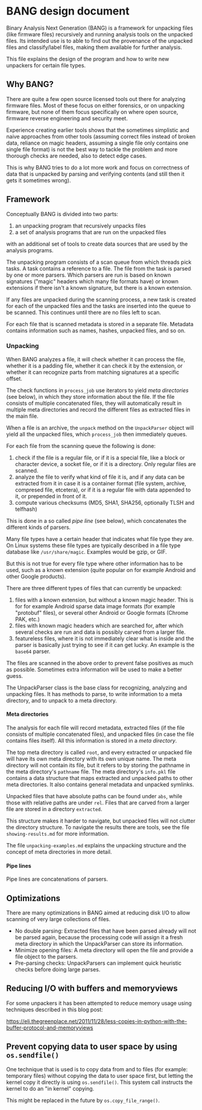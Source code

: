 # BANG design document

Binary Analysis Next Generation (BANG) is a framework for unpacking files (like
firmware files) recursively and running analysis tools on the unpacked files.
Its intended use is to able to find out the provenance of the unpacked files
and classify/label files, making them available for further analysis.

This file explains the design of the program and how to write new unpackers
for certain file types.

## Why BANG?

There are quite a few open source licensed tools out there for analyzing
firmware files. Most of these focus on either forensics, or on unpacking
firmware, but none of them focus specifically on where open source, firmware
reverse engineering and security meet.

Experience creating earlier tools shows that the sometimes simplistic and
naive approaches from other tools (assuming correct files instead of broken
data, reliance on magic headers, assuming a single file only contains one
single file format) is not the best way to tackle the problem and more
thorough checks are needed, also to detect edge cases.

This is why BANG tries to do a lot more work and focus on correctness of
data that is unpacked by parsing and verifying contents (and still then it
gets it sometimes wrong).

## Framework

Conceptually BANG is divided into two parts:

1. an unpacking program that recursively unpacks files
2. a set of analysis programs that are run on the unpacked files

with an additional set of tools to create data sources that are used by
the analysis programs.

The unpacking program consists of a scan queue from which threads pick tasks.
A task contains a reference to a file. The file from the task is parsed by
one or more parsers. Which parsers are run is based on known signatures
("magic" headers which many file formats have) or known extensions if there
isn't a known signature, but there is a known extension.

If any files are unpacked during the scanning process, a new task is created
for each of the unpacked files and the tasks are inserted into the queue to
be scanned. This continues until there are no files left to scan.

For each file that is scanned metadata is stored in a separate file. Metadata
contains information such as names, hashes, unpacked files, and so on.

### Unpacking

When BANG analyzes a file, it will check whether it can process the file,
whether it is a padding file, whether it can check it by the extension, or
whether it can recognize parts from matching signatures at a specific offset.

The check functions in `process_job` use iterators to yield *meta directories*
(see below), in which they store information about the file. If the file
consists of multiple concatenated files, they will automatically result in
multiple meta directories and record the different files as extracted files in
the main file.

When a file is an archive, the `unpack` method on the `UnpackParser` object
will yield all the unpacked files, which `process_job` then immediately queues.

For each file from the scanning queue the following is done:

1. check if the file is a regular file, or if it is a special file, like
   a block or character device, a socket file, or if it is a directory.
   Only regular files are scanned.
2. analyze the file to verify what kind of file it is, and if any data
   can be extracted from it in case it is a container format (file system,
   archive, compresed file, etcetera), or if it is a regular file with data
   appended to it, or prepended in front of it.
3. compute various checksums (MD5, SHA1, SHA256, optionally TLSH and telfhash)

This is done in a so called *pipe line* (see below), which concatenates the
different kinds of parsers.

Many file types have a certain header that indicates what file type they
are. On Linux systems these file types are typically described in a
file type database like `/usr/share/magic`. Examples would be gzip, or GIF.

But this is not true for every file type where other information has to
be used, such as a known extension (quite popular on for example Android
and other Google products).

There are three different types of files that can currently be unpacked:

1. files with a known extension, but without a known magic header. This is
   for for example Android sparse data image formats (for example "protobuf"
   files), or several other Android or Google formats (Chrome PAK, etc.)
2. files with known magic headers which are searched for, after which several
   checks are run and data is possibly carved from a larger file.
3. featureless files, where it is not immediately clear what is inside and the
   parser is basically just trying to see if it can get lucky. An example is
   the `base64` parser.

The files are scanned in the above order to prevent false positives as much
as possible. Sometimes extra information will be used to make a better guess.

The UnpackParser class is the base class for recognizing, analyzing and
unpacking files. It has methods to parse, to write information to a meta
directory, and to unpack to a meta directory.

#### Meta directories

The analysis for each file will record metadata, extracted files (if the file
consists of multiple concatenated files), and unpacked files (in case the file
contains files itself).  All this information is stored in a *meta directory*.

The top meta directory is called `root`, and every extracted or unpacked file
will have its own meta directory with its own unique name. The meta directory
will not contain its file, but it refers to by storing the pathname in the meta
directory's `pathname` file. The meta directory's `info.pkl` file contains a
data structure that maps extracted and unpacked paths to other meta
directories. It also contains general metadata and unpacked symlinks.

Unpacked files that have absolute paths can be found under `abs`, while those
with relative paths are under `rel`. Files that are carved from a larger file
are stored in a directory `extracted`.

This structure makes it harder to navigate, but unpacked files will not clutter
the directory structure. To navigate the results there are tools, see the file
`showing-results.md` for more information.

The file `unpacking-examples.md` explains the unpacking structure and the
concept of meta directories in more detail.

#### Pipe lines

Pipe lines are concatenations of parsers.

## Optimizations

There are many optimizations in BANG aimed at reducing disk I/O to allow
scanning of very large collections of files.

* No double parsing: Extracted files that have been parsed already will not be
  parsed again, because the processing code will assign it a fresh meta
  directory in which the UnpackParser can store its information.
* Minimize opening files: A meta directory will open the file and provide a
  file object to the parsers.
* Pre-parsing checks: UnpackParsers can implement quick heuristic checks before
  doing large parses.

## Reducing I/O with buffers and memoryviews

For some unpackers it has been attempted to reduce memory usage using
techniques described in this blog post:

<https://eli.thegreenplace.net/2011/11/28/less-copies-in-python-with-the-buffer-protocol-and-memoryviews>

## Prevent copying data to user space by using `os.sendfile()`

One technique that is used is to copy data from and to files (for example:
temporary files) without copying the data to user space first, but letting
the kernel copy it directly is using `os.sendfile()`. This system call
instructs the kernel to do an "in kernel" copying.

This might be replaced in the future by `os.copy_file_range()`.
